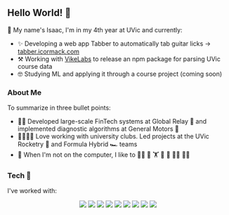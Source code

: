 ## Hello World! 👋
🌱 My name's Isaac, I'm in my 4th year at UVic and currently:
- ✨ Developing a web app Tabber to automatically tab guitar licks -> [tabber.icormack.com](https://tabber.icormack.com)
- :hammer_and_pick:	Working with [VikeLabs](https://github.com/VikeLabs) to release an npm package for parsing UVic course data
- :nerd_face:	Studying ML and applying it through a course project (coming soon)

### About Me 
To summarize in three bullet points:
- :man_technologist:	Developed  large-scale FinTech systems at Global Relay :bank: and implemented diagnostic algorithms at General Motors :blue_car:	
- :family_man_man_girl_boy:	 Love working with university clubs. Led projects at the UVic Rocketry :rocket:	and Formula Hybrid :racing_car:	teams
- :revolving_hearts:	When I'm not on the computer, I like to :cook:	:guitar:	:weight_lifting:	:bicyclist: :runner: :climbing_man:	:man_cartwheeling:


### Tech :abacus:	
I've worked with:
<p align='center'>
    <img src="https://img.shields.io/badge/java-%23ED8B00.svg?&style=for-the-badge&logo=java&logoColor=white">
    <img src="https://img.shields.io/badge/python%20-%2314354C.svg?&style=for-the-badge&logo=python&logoColor=white">
    <img src="https://img.shields.io/badge/node.js%20-%2343853D.svg?&style=for-the-badge&logo=node.js&logoColor=white">
    <img src="https://img.shields.io/badge/typescript%20-%23007ACC.svg?&style=for-the-badge&logo=typescript&logoColor=white">
    <img src="https://img.shields.io/badge/postgresql-%23336791.svg?&style=for-the-badge&logo=postgresql&logoColor=white">
    <img src="https://img.shields.io/badge/react%20-%2320232a.svg?&style=for-the-badge&logo=react&logoColor=%2361DAFB">
    <img src="https://img.shields.io/badge/Docker%20-%232496ED.svg?&style=for-the-badge&logo=Docker&logoColor=white">
    <img src="https://img.shields.io/badge/html5%20-%23E34F26.svg?&style=for-the-badge&logo=html5&logoColor=white">
    <img src="https://img.shields.io/badge/css3%20-%231572B6.svg?&style=for-the-badge&logo=css3&logoColor=white">
</p>

<!--
**isaaccormack/isaaccormack** is a ✨ _special_ ✨ repository because its `README.md` (this file) appears on your GitHub profile.

Here are some ideas to get you started:

- 🔭 I’m currently working on ...
- 🌱 I’m currently learning ...
- 👯 I’m looking to collaborate on ...
- 🤔 I’m looking for help with ...
- 💬 Ask me about ...
- 📫 How to reach me: ...
- 😄 Pronouns: ...
- ⚡ Fun fact: ...
-->

